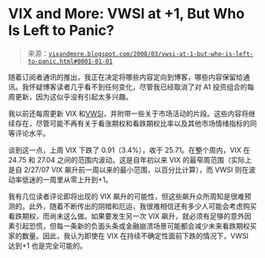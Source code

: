 <!--yml

类别：未分类

日期：2024-05-18 18:39:35

-->

# VIX and More: VWSI at +1, But Who Is Left to Panic?

> 来源：[`vixandmore.blogspot.com/2008/03/vwsi-at-1-but-who-is-left-to-panic.html#0001-01-01`](http://vixandmore.blogspot.com/2008/03/vwsi-at-1-but-who-is-left-to-panic.html#0001-01-01)

随着订阅者通讯的推出，我正在决定将哪些内容定向到博客，哪些内容保留给通讯。我怀疑博客读者几乎看不到任何变化，尽管我已经取消了对 A1 投资组合的每周更新，因为这似乎没有引起太多兴趣。

我以前还每周更新 VIX 和[VWSI](http://vixandmore.blogspot.com/search/label/VWSI)，并附带一些关于市场活动的片段。这些内容将继续存在，尽管可能不再有关于看涨期权和看跌期权比率以及其他市场情绪指标的同等评论水平。

谈到这一点，上周 VIX 下跌了 0.91（3.4%），收于 25.71。在整个周内，VIX 在 24.75 和 27.04 之间的范围内波动。这是自年初以来 VIX 的最窄周范围（实际上是自 2/27/07 VIX 飙升前一周以来的最小范围，以百分比计算），而 VWSI 则在波动率低迷的一周里从零上升到+1。

我有几位读者评论即将出现的 VIX 飙升的可能性，但这些飙升众所周知是很难预测的。此外，随着不断传出的阴暗和厄运，我很难相信还有多少人可能会考虑购买看跌期权，而尚未这么做。如果要发生另一次 VIX 飙升，就必须有足够的意外因素引起恐慌，但每一条新的负面头条或金融崩溃场景可能都会减少未来看跌期权买家的数量。因此，我认为即使在 VIX 在持续不确定性面前下跌的情况下，VWSI 达到+1 也是完全可能的。
